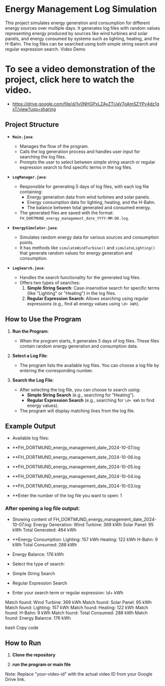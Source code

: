 # Energy Management Log Simulation

This project simulates energy generation and consumption for different energy sources over multiple days. It generates log files with random values representing energy produced by sources like wind turbines and solar panels, and energy consumed by systems such as lighting, heating, and the H-Bahn. The log files can be searched using both simple string search and regular expression search.
Video Demo
# To see a video demonstration of the project, click here to watch the video.
 - https://drive.google.com/file/d/1v0NHGPxLZAyZTUaV7oAmSZYPv4dz1gxT/view?usp=sharing

## Project Structure

- **`Main.java`**: 
  - Manages the flow of the program.
  - Calls the log generation process and handles user input for searching the log files.
  - Prompts the user to select between simple string search or regular expression search to find specific terms in the log files.

- **`LogManager.java`**:
  - Responsible for generating 5 days of log files, with each log file containing:
    - Energy generation data from wind turbines and solar panels.
    - Energy consumption data for lighting, heating, and the H-Bahn.
    - The balance between total generated and consumed energy.
  - The generated files are saved with the format: `FH_DORTMUND_energy_management_date_YYYY-MM-DD.log`.

- **`EnergySimulator.java`**:
  - Simulates random energy data for various sources and consumption points.
  - It has methods like `simulateWindTurbine()` and `simulateLighting()` that generate random values for energy generation and consumption.

- **`LogSearch.java`**:
  - Handles the search functionality for the generated log files.
  - Offers two types of searches:
    1. **Simple String Search**: Case-insensitive search for specific terms (like "Lighting" or "Heating") in the log files.
    2. **Regular Expression Search**: Allows searching using regular expressions (e.g., find all energy values using `\d+ kWh`).

## How to Use the Program

1. **Run the Program**:
   - When the program starts, it generates 5 days of log files. These files contain random energy generation and consumption data.
   
2. **Select a Log File**:
   - The program lists the available log files. You can choose a log file by entering the corresponding number.

3. **Search the Log File**:
   - After selecting the log file, you can choose to search using:
     - **Simple String Search** (e.g., searching for "Heating").
     - **Regular Expression Search** (e.g., searching for `\d+ kWh` to find energy values).
   - The program will display matching lines from the log file.

## Example Output

- Available log files:

- **FH_DORTMUND_energy_management_date_2024-10-07.log
- **FH_DORTMUND_energy_management_date_2024-10-06.log
- **FH_DORTMUND_energy_management_date_2024-10-05.log
- **FH_DORTMUND_energy_management_date_2024-10-04.log
- **FH_DORTMUND_energy_management_date_2024-10-03.log
- **Enter the number of the log file you want to open: 1
### After opening a log file output:
- Showing content of FH_DORTMUND_energy_management_date_2024-10-07.log: Energy Generation: Wind Turbine:  369 kWh Solar Panel: 95 kWh Total Generated: 464 kWh

- **Energy Consumption: Lighting: 157 kWh Heating: 122 kWh H-Bahn: 9 kWh Total Consumed: 288 kWh

- Energy Balance: 176 kWh

- Select the type of search:

- Simple String Search
- Regular Expression Search
- Enter your search term or regular expression: \d+ kWh

Match found: Wind Turbine: 369 kWh Match found: Solar Panel: 95 kWh Match found: Lighting: 157 kWh Match found: Heating: 122 kWh Match found: H-Bahn: 9 kWh Match found: Total Consumed: 288 kWh Match found: Energy Balance: 176 kWh

bash
Copy code

## How to Run

1. **Clone the repository**
  
2. **run the program or main file**



Note: Replace "your-video-id" with the actual video ID from your Google Drive link.

